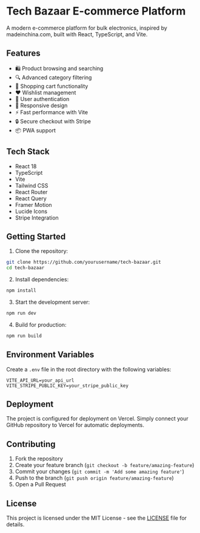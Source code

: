 # Tech Bazaar E-commerce Platform

A modern e-commerce platform for bulk electronics, inspired by madeinchina.com, built with React, TypeScript, and Vite.

## Features

- 🛍️ Product browsing and searching
- 🔍 Advanced category filtering
- 🛒 Shopping cart functionality
- ❤️ Wishlist management
- 👤 User authentication
- 📱 Responsive design
- ⚡ Fast performance with Vite
- 🔒 Secure checkout with Stripe
- 📦 PWA support

## Tech Stack

- React 18
- TypeScript
- Vite
- Tailwind CSS
- React Router
- React Query
- Framer Motion
- Lucide Icons
- Stripe Integration

## Getting Started

1. Clone the repository:
```bash
git clone https://github.com/yourusername/tech-bazaar.git
cd tech-bazaar
```

2. Install dependencies:
```bash
npm install
```

3. Start the development server:
```bash
npm run dev
```

4. Build for production:
```bash
npm run build
```

## Environment Variables

Create a `.env` file in the root directory with the following variables:

```env
VITE_API_URL=your_api_url
VITE_STRIPE_PUBLIC_KEY=your_stripe_public_key
```

## Deployment

The project is configured for deployment on Vercel. Simply connect your GitHub repository to Vercel for automatic deployments.

## Contributing

1. Fork the repository
2. Create your feature branch (`git checkout -b feature/amazing-feature`)
3. Commit your changes (`git commit -m 'Add some amazing feature'`)
4. Push to the branch (`git push origin feature/amazing-feature`)
5. Open a Pull Request

## License

This project is licensed under the MIT License - see the [LICENSE](LICENSE) file for details.
